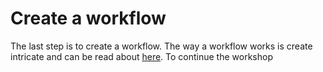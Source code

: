 # Create a workflow
The last step is to create a workflow. The way a workflow works is create intricate and can be read about
[here](../../../architecture/application/workflow). To continue the workshop
